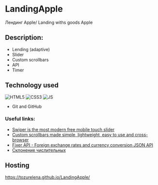 # LandingApple
 Лендинг Apple/ Landing withs goods Apple
 
## Description:
- Lending (adaptive)
- Slider 
- Custom scrollbars
- API
- Timer

## Technology used

![HTML5](https://img.shields.io/badge/html5-%23E34F26.svg?style=for-the-badge&logo=html5&logoColor=white)
![CSS3](https://img.shields.io/badge/css3-%231572B6.svg?style=for-the-badge&logo=css3&logoColor=white) 
![JS](https://img.shields.io/badge/JS-JavaScript-blue?style=for-the-badge&logo=js&logoColor=white)

- Git and GitHub

### Useful links:
- [Swiper is the most modern free mobile touch slider](https://swiperjs.com)
- [Custom scrollbars made simple, lightweight, easy to use and cross-browser](https://grsmto.github.io/simplebar/)
- [Fixer API - Foreign exchange rates and currency conversion JSON API](https://apilayer.com/marketplace/fixer-api)
- [Склонение числительных](https://codepen.io/Quper/pen/zYGxbJm)


## Hosting
https://tozurelena.github.io/LandingApple/ 
